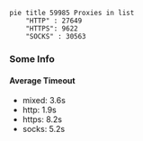 
```mermaid
pie title 59985 Proxies in list
    "HTTP" : 27649
    "HTTPS": 9622
    "SOCKS" : 30563
```

### Some Info
#### Average Timeout

- mixed: 3.6s
- http: 1.9s
- https: 8.2s
- socks: 5.2s